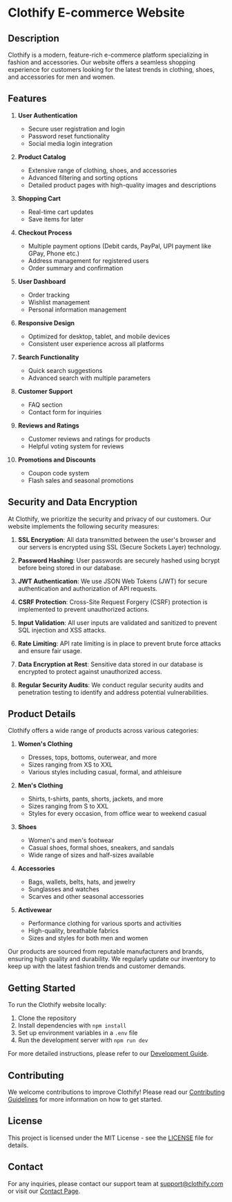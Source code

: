 # Clothify E-commerce Website

## Description

Clothify is a modern, feature-rich e-commerce platform specializing in fashion and accessories. Our website offers a seamless shopping experience for customers looking for the latest trends in clothing, shoes, and accessories for men and women.

## Features

1. **User Authentication**
   - Secure user registration and login
   - Password reset functionality
   - Social media login integration

2. **Product Catalog**
   - Extensive range of clothing, shoes, and accessories
   - Advanced filtering and sorting options
   - Detailed product pages with high-quality images and descriptions

3. **Shopping Cart**
   - Real-time cart updates
   - Save items for later
   <!-- - Guest checkout option -->

4. **Checkout Process**
   - Multiple payment options (Debit cards, PayPal, UPI payment like GPay, Phone etc.)
   - Address management for registered users
   - Order summary and confirmation

5. **User Dashboard**
   - Order tracking <!--history -->
   - Wishlist management
   - Personal information management

6. **Responsive Design**
   - Optimized for desktop, tablet, and mobile devices
   - Consistent user experience across all platforms

7. **Search Functionality**
   - Quick search suggestions <!--with autocomplete-->
   - Advanced search with multiple parameters

8. **Customer Support**
   <!-- - Live chat support -->
   - FAQ section
   - Contact form for inquiries

9. **Reviews and Ratings**
   - Customer reviews and ratings for products
   - Helpful voting system for reviews

10. **Promotions and Discounts**
    - Coupon code system
    - Flash sales and seasonal promotions

## Security and Data Encryption

At Clothify, we prioritize the security and privacy of our customers. Our website implements the following security measures:

1. **SSL Encryption**: All data transmitted between the user's browser and our servers is encrypted using SSL (Secure Sockets Layer) technology.

2. **Password Hashing**: User passwords are securely hashed using bcrypt before being stored in our database.

3. **JWT Authentication**: We use JSON Web Tokens (JWT) for secure authentication and authorization of API requests.

4. **CSRF Protection**: Cross-Site Request Forgery (CSRF) protection is implemented to prevent unauthorized actions.

5. **Input Validation**: All user inputs are validated and sanitized to prevent SQL injection and XSS attacks.

6. **Rate Limiting**: API rate limiting is in place to prevent brute force attacks and ensure fair usage.

7. **Data Encryption at Rest**: Sensitive data stored in our database is encrypted to protect against unauthorized access.

8. **Regular Security Audits**: We conduct regular security audits and penetration testing to identify and address potential vulnerabilities.

## Product Details

Clothify offers a wide range of products across various categories:

1. **Women's Clothing**
   - Dresses, tops, bottoms, outerwear, and more
   - Sizes ranging from XS to XXL
   - Various styles including casual, formal, and athleisure

2. **Men's Clothing**
   - Shirts, t-shirts, pants, shorts, jackets, and more
   - Sizes ranging from S to XXL
   - Styles for every occasion, from office wear to weekend casual

3. **Shoes**
   - Women's and men's footwear
   - Casual shoes, formal shoes, sneakers, and sandals
   - Wide range of sizes and half-sizes available

4. **Accessories**
   - Bags, wallets, belts, hats, and jewelry
   - Sunglasses and watches
   - Scarves and other seasonal accessories

5. **Activewear**
   - Performance clothing for various sports and activities
   - High-quality, breathable fabrics
   - Sizes and styles for both men and women

Our products are sourced from reputable manufacturers and brands, ensuring high quality and durability. We regularly update our inventory to keep up with the latest fashion trends and customer demands.

## Getting Started

To run the Clothify website locally:

1. Clone the repository
2. Install dependencies with `npm install`
3. Set up environment variables in a `.env` file
4. Run the development server with `npm run dev`

For more detailed instructions, please refer to our [Development Guide](./DEVELOPMENT.md).

## Contributing

We welcome contributions to improve Clothify! Please read our [Contributing Guidelines](./CONTRIBUTING.md) for more information on how to get started.

## License

This project is licensed under the MIT License - see the [LICENSE](./LICENSE) file for details.

## Contact

For any inquiries, please contact our support team at support@clothify.com or visit our [Contact Page](https://www.clothify.com/contact).


